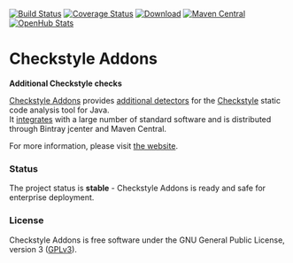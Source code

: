 [![Build Status](https://travis-ci.org/checkstyle-addons/checkstyle-addons.svg?branch=master)](https://travis-ci.org/checkstyle-addons/checkstyle-addons)
[![Coverage Status](https://coveralls.io/repos/checkstyle-addons/checkstyle-addons/badge.svg?branch=master)](https://coveralls.io/r/checkstyle-addons/checkstyle-addons?branch=master)
[![Download](https://img.shields.io/bintray/v/checkstyle-addons/checkstyle-addons/checkstyle-addons.svg)](https://github.com/checkstyle-addons/checkstyle-addons/releases/latest)
[![Maven Central](https://maven-badges.herokuapp.com/maven-central/com.thomasjensen.checkstyle.addons/checkstyle-addons/badge.svg)](http://search.maven.org/#search%7Cgav%7C1%7Cg%3Acom.thomasjensen.checkstyle.addons)
[![OpenHub Stats](https://www.openhub.net/p/checkstyle-addons/widgets/project_thin_badge?format=gif&ref=Thin+badge)](https://www.openhub.net/p/checkstyle-addons)

# Checkstyle Addons
**Additional Checkstyle checks**

[Checkstyle Addons](http://checkstyle-addons.thomasjensen.com/) provides [additional detectors](http://checkstyle-addons.thomasjensen.com/latest/checks/) for the [Checkstyle](http://checkstyle.sourceforge.net/) static code analysis tool for Java.  
It [integrates](http://checkstyle-addons.thomasjensen.com/run.html) with a large number of standard software and is distributed through Bintray jcenter and Maven Central.

For more information, please visit [the website](http://checkstyle-addons.thomasjensen.com/).

### Status

The project status is **stable** - Checkstyle Addons is ready and safe for enterprise deployment.

### License

Checkstyle Addons is free software under the GNU General Public License, version 3
([GPLv3](https://www.gnu.org/copyleft/gpl.html)).
